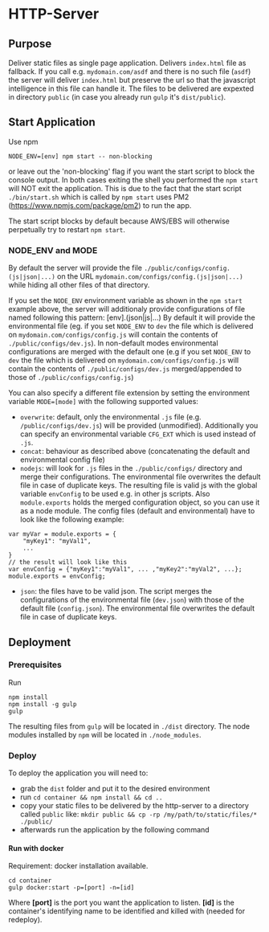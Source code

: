 # HTTP-Server

## Purpose

Deliver static files as single page application. Delivers `index.html` file as fallback.
If you call e.g. `mydomain.com/asdf` and there is no such file (`asdf`) the server will
deliver `index.html` but preserve the url so that the javascript intelligence in this file can handle it.
The files to be delivered are expexted in directory `public` (in case you already run `gulp` it's `dist/public`).

## Start Application

Use npm
```
NODE_ENV=[env] npm start -- non-blocking
```
or leave out the 'non-blocking' flag if you want the start script to block the console output.
In both cases exiting the shell you performed the `npm start` will NOT exit the application.
This is due to the fact that the start script `./bin/start.sh` which is called by `npm start`
uses PM2 (https://www.npmjs.com/package/pm2) to run the app.

The start script blocks by default
because AWS/EBS will otherwise perpetually try to restart `npm start`.

### NODE_ENV and MODE

By default the server will provide the file `./public/configs/config.(js|json|...)` on the URL `mydomain.com/configs/config.(js|json|...)` while hiding all other files of that directory.

If you set the `NODE_ENV` environment variable as shown in the `npm start` example above,
the server will additionaly provide configurations of file named following this pattern: [env].(json|js|...)
By default it will provide the environmental file
(eg. if you set `NODE_ENV` to `dev` the file which is delivered on `mydomain.com/configs/config.js`
will contain the contents of `./public/configs/dev.js`).
In non-default modes environmental configurations are merged with the default one
(e.g if you set `NODE_ENV` to `dev` the file which is delivered on `mydomain.com/configs/config.js`
will contain the contents of `./public/configs/dev.js` merged/appended to those of `./public/configs/config.js`)

You can also specify a different file extension by setting the environment variable `MODE=[mode]`
with the following supported values:
* `overwrite`: default, only the environmental `.js` file (e.g. `/public/configs/dev.js`) will be provided (unmodified).
Additionally you can specify an environmental variable `CFG_EXT` which is used instead of `.js`.
* `concat`: behaviour as described above (concatenating the default and environmental config file)
* `nodejs`: will look for `.js` files in the `./public/configs/` directory and merge their configurations.
The environmental file overwrites the default file in case of duplicate keys.
The resulting file is valid js with the global variable `envConfig` to be used e.g. in other js scripts.
Also `module.exports` holds the merged configuration object, so you can use it as a node module.
The config files (default and environmental) have to look like the following example:
```
var myVar = module.exports = {
    "myKey1": "myVal1",
    ...
}
// the result will look like this
var envConfig = {"myKey1":"myVal1", ... ,"myKey2":"myVal2", ...};
module.exports = envConfig;
```
* `json`: the files have to be valid json.
The script merges the configurations of the environmental file (`dev.json`) with those of the default file (`config.json`).
The environmental file overwrites the default file in case of duplicate keys.

## Deployment

### Prerequisites

Run
```
npm install
npm install -g gulp
gulp
```

The resulting files from `gulp` will be located in `./dist` directory.
The node modules installed by `npm` will be located in `./node_modules`.

### Deploy

To deploy the application you will need to:
- grab the `dist` folder and put it to the desired environment
- run `cd container && npm install && cd ..`
- copy your static files to be delivered by the http-server to a directory called `public` like: `mkdir public && cp -rp /my/path/to/static/files/* ./public/`
- afterwards run the application by the following command

#### Run with docker

Requirement: docker installation available.

```
cd container
gulp docker:start -p=[port] -n=[id]
```

Where **[port]** is the port you want the application to listen.
**[id]** is the container's identifying name to be identified and killed with (needed for redeploy).